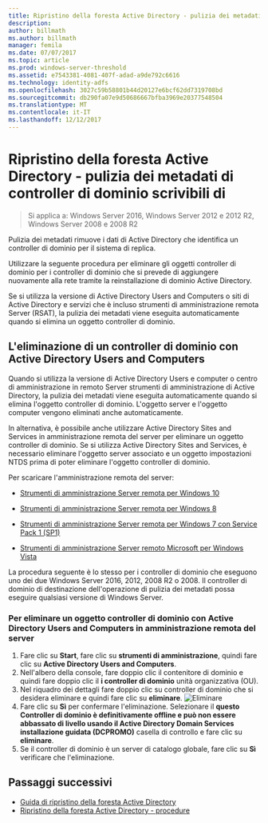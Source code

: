 ```yaml
---
title: Ripristino della foresta Active Directory - pulizia dei metadati di controller di dominio rimossi
description: 
author: billmath
ms.author: billmath
manager: femila
ms.date: 07/07/2017
ms.topic: article
ms.prod: windows-server-threshold
ms.assetid: e7543381-4081-407f-adad-a9de792c6616
ms.technology: identity-adfs
ms.openlocfilehash: 3027c59b58801b44d20127e6bcf62dd7319708bd
ms.sourcegitcommit: db290fa07e9d50686667bfba3969e20377548504
ms.translationtype: MT
ms.contentlocale: it-IT
ms.lasthandoff: 12/12/2017
---
```

# <a name="ad-forest-recovery---cleaning-metadata-of-removed-writable-domain-controllers"></a>Ripristino della foresta Active Directory - pulizia dei metadati di controller di dominio scrivibili di 

>Si applica a: Windows Server 2016, Windows Server 2012 e 2012 R2, Windows Server 2008 e 2008 R2
 
 Pulizia dei metadati rimuove i dati di Active Directory che identifica un controller di dominio per il sistema di replica.  
  
 Utilizzare la seguente procedura per eliminare gli oggetti controller di dominio per i controller di dominio che si prevede di aggiungere nuovamente alla rete tramite la reinstallazione di dominio Active Directory.  
  
 Se si utilizza la versione di Active Directory Users and Computers o siti di Active Directory e servizi che è incluso strumenti di amministrazione remota Server (RSAT), la pulizia dei metadati viene eseguita automaticamente quando si elimina un oggetto controller di dominio.  
  

## <a name="deleting-a-domain-controller-using-active-directory-users-and-computers"></a>L'eliminazione di un controller di dominio con Active Directory Users and Computers  
 Quando si utilizza la versione di Active Directory Users e computer o centro di amministrazione in remoto Server strumenti di amministrazione di Active Directory, la pulizia dei metadati viene eseguita automaticamente quando si elimina l'oggetto controller di dominio. L'oggetto server e l'oggetto computer vengono eliminati anche automaticamente.  
  
 In alternativa, è possibile anche utilizzare Active Directory Sites and Services in amministrazione remota del server per eliminare un oggetto controller di dominio. Se si utilizza Active Directory Sites and Services, è necessario eliminare l'oggetto server associato e un oggetto impostazioni NTDS prima di poter eliminare l'oggetto controller di dominio.  
  
 Per scaricare l'amministrazione remota del server:  

-   [Strumenti di amministrazione Server remota per Windows 10](https://www.microsoft.com/download/details.aspx?id=45520)
  
-   [Strumenti di amministrazione Server remota per Windows 8](https://www.microsoft.com/download/details.aspx?id=28972)  

-   [Strumenti di amministrazione Server remota per Windows 7 con Service Pack 1 (SP1)](https://www.microsoft.com/download/details.aspx?id=7887)  
  
-   [Strumenti di amministrazione Server remoto Microsoft per Windows Vista](https://www.microsoft.com/download/details.aspx?id=21090)  
  
 La procedura seguente è lo stesso per i controller di dominio che eseguono uno dei due Windows Server 2016, 2012, 2008 R2 o 2008. Il controller di dominio di destinazione dell'operazione di pulizia dei metadati possa eseguire qualsiasi versione di Windows Server.  
  
### <a name="to-delete-a-domain-controller-object-using-active-directory-users-and-computers-in-rsat"></a>Per eliminare un oggetto controller di dominio con Active Directory Users and Computers in amministrazione remota del server  
  
1.  Fare clic su **Start**, fare clic su **strumenti di amministrazione**, quindi fare clic su **Active Directory Users and Computers**.  
2.  Nell'albero della console, fare doppio clic il contenitore di dominio e quindi fare doppio clic il **i controller di dominio** unità organizzativa (OU).  
3.  Nel riquadro dei dettagli fare doppio clic su controller di dominio che si desidera eliminare e quindi fare clic su **eliminare**. 
![Eliminare](media/AD-Forest-Recovery-Cleaning-Metadata/delete1.png) 
4.  Fare clic su **Sì** per confermare l'eliminazione. Selezionare il **questo Controller di dominio è definitivamente offline e può non essere abbassato di livello usando il Active Directory Domain Services installazione guidata (DCPROMO)** casella di controllo e fare clic su **eliminare**.  
5.  Se il controller di dominio è un server di catalogo globale, fare clic su **Sì** verificare che l'eliminazione.  
  
## <a name="next-steps"></a>Passaggi successivi

- [Guida di ripristino della foresta Active Directory](AD-Forest-Recovery-Guide.md)
- [Ripristino della foresta Active Directory - procedure](AD-Forest-Recovery-Procedures.md)
  

